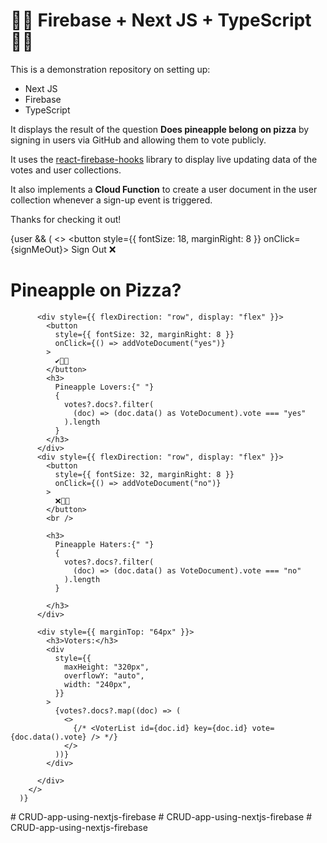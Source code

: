 # 🍕🍍 Firebase + Next JS + TypeScript 🍍🍕

This is a demonstration repository on setting up:

- Next JS
- Firebase
- TypeScript

It displays the result of the question **Does pineapple belong on pizza** by signing in users via GitHub and allowing them to vote publicly.

It uses the [react-firebase-hooks](https://www.npmjs.com/package/react-firebase-hooks) library to display live updating data of the votes and user collections.

It also implements a **Cloud Function** to create a user document in the user collection whenever a sign-up event is triggered.

Thanks for checking it out!



{user && (
        <>
         <button style={{ fontSize: 18, marginRight: 8 }} onClick={signMeOut}>
              Sign Out ❌
            </button>
          <h1>Pineapple on Pizza?</h1>

          <div style={{ flexDirection: "row", display: "flex" }}>
            <button
              style={{ fontSize: 32, marginRight: 8 }}
              onClick={() => addVoteDocument("yes")}
            >
              ✔️🍍🍕
            </button>
            <h3>
              Pineapple Lovers:{" "}
              {
                votes?.docs?.filter(
                  (doc) => (doc.data() as VoteDocument).vote === "yes"
                ).length
              }
            </h3>
          </div>
          <div style={{ flexDirection: "row", display: "flex" }}>
            <button
              style={{ fontSize: 32, marginRight: 8 }}
              onClick={() => addVoteDocument("no")}
            >
              ❌🍍🍕
            </button>
            <br />
           
            <h3>
              Pineapple Haters:{" "}
              {
                votes?.docs?.filter(
                  (doc) => (doc.data() as VoteDocument).vote === "no"
                ).length
              }

            </h3>
          </div>

          <div style={{ marginTop: "64px" }}>
            <h3>Voters:</h3>
            <div
              style={{
                maxHeight: "320px",
                overflowY: "auto",
                width: "240px",
              }}
            >
              {votes?.docs?.map((doc) => (
                <>
                  {/* <VoterList id={doc.id} key={doc.id} vote={doc.data().vote} /> */}
                </>
              ))}
            </div>

          </div>
        </>
      )}
#   C R U D - a p p - u s i n g - n e x t j s - f i r e b a s e  
 #   C R U D - a p p - u s i n g - n e x t j s - f i r e b a s e  
 #   C R U D - a p p - u s i n g - n e x t j s - f i r e b a s e  
 